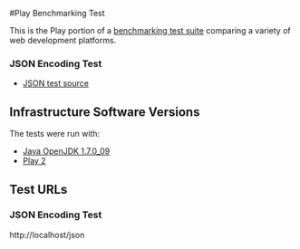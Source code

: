 #Play Benchmarking Test

This is the Play portion of a [benchmarking test suite](../) comparing a variety of web development platforms.

### JSON Encoding Test

* [JSON test source](app/controllers/Application.java)

## Infrastructure Software Versions
The tests were run with:

* [Java OpenJDK 1.7.0_09](http://openjdk.java.net/)
* [Play 2](http://http://www.playframework.com/)

## Test URLs
### JSON Encoding Test

http://localhost/json